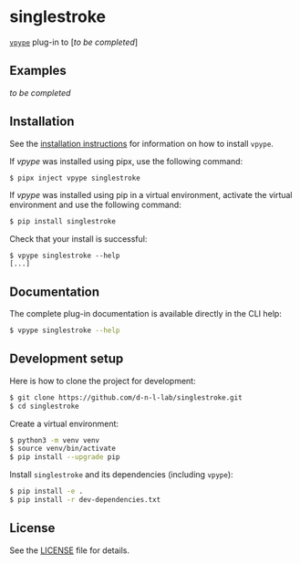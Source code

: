 # singlestroke

[`vpype`](https://github.com/abey79/vpype) plug-in to [_to be completed_]


## Examples

_to be completed_


## Installation

See the [installation instructions](https://vpype.readthedocs.io/en/latest/install.html) for information on how
to install `vpype`.

If *vpype* was installed using pipx, use the following command:

```bash
$ pipx inject vpype singlestroke
```

If *vpype* was installed using pip in a virtual environment, activate the virtual environment and use the following command:

```bash
$ pip install singlestroke
```

Check that your install is successful:

```
$ vpype singlestroke --help
[...]
```

## Documentation

The complete plug-in documentation is available directly in the CLI help:

```bash
$ vpype singlestroke --help
```


## Development setup

Here is how to clone the project for development:

```bash
$ git clone https://github.com/d-n-l-lab/singlestroke.git
$ cd singlestroke
```

Create a virtual environment:

```bash
$ python3 -m venv venv
$ source venv/bin/activate
$ pip install --upgrade pip
```

Install `singlestroke` and its dependencies (including `vpype`):

```bash
$ pip install -e .
$ pip install -r dev-dependencies.txt
```


## License

See the [LICENSE](LICENSE) file for details.
